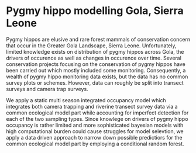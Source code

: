 # Pygmy hippo modelling Gola, Sierra Leone

Pygmy hippos are elusive and rare forest mammals of conservation concern that occur in the Greater Gola Landscape, Sierra Leone. 
Unfortunately, limited knowledge exists on distribution of pygmy hippos across Gola, the drivers of occurence as well as changes in occurence over time. 
Several conservation projects focusing on the conservation of pygmy hippos have been carried out which mostly included some monitoring. 
Consequently, a wealth of pygmy hippo monitoring data exists, but the data has no common survey plots or schemes. However, data can roughly be split into transect surveys and camera trap surveys. 

We apply a static multi season integrated occupancy model which integrates both camera trapping and riverine transect survey data via a common ecological model part while accounting for imperfect detection for each of the two sampling types. 
Since knowlege on drivers of pygmy hippo occupancy is rather limited and more sophisticated bayesian models with high computational burden could cause struggles for model selevtion, we apply a data driven approach to narrow down possible predictiors for the common ecological model part by employing a conditional random forest.

